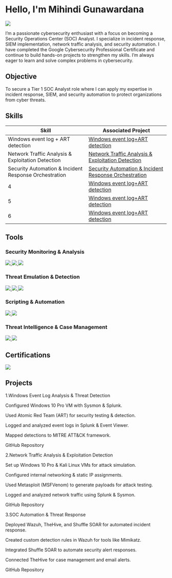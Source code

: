 # Hello, I'm Mihindi Gunawardana
<a href="https://www.linkedin.com/in/mihindi-gunawardana-44a0a432b/" target="_blank">
  <img src="https://img.shields.io/badge/-LinkedIn-0072b1?&style=for-the-badge&logo=linkedin&logoColor=white" />
</a>


I’m a passionate cybersecurity enthusiast with a focus on becoming a Security Operations Center (SOC) Analyst. I specialize in incident response, SIEM implementation, network traffic analysis, and security automation. I have completed the Google Cybersecurity Professional Certificate and continue to build hands-on projects to strengthen my skills. I’m always eager to learn and solve complex problems in cybersecurity.

## Objective
To secure a Tier 1 SOC Analyst role where I can apply my expertise in incident response, SIEM, and security automation to protect organizations from cyber threats.

## Skills

| Skill                                         | Associated Project         |
|-----------------------------------------------|----------------------------|
| Windows event log + ART detection         | <a href="https://github.com/Mihindig/Windows-event-log-ART-detection.git">Windows event log+ART detection</a>|
| Network Traffic Analysis & Exploitation Detection | <a href="https://github.com/Mihindig/Windows-event-log-ART-detection.git">Network Traffic Analysis & Exploitation Detection</a>|
| Security Automation & Incident Response Orchestration         | <a href="https://github.com/Mihindig/Windows-event-log-ART-detection.git">Security Automation & Incident Response Orchestration</a>|
| 4      | <a href="g">Windows event log+ART detection</a>|
| 5               | <a href="h">Windows event log+ART detection</a>|
| 6 | <a href="f">Windows event log+ART detection</a>|

## Tools
### Security Monitoring & Analysis
<div> 
   <a href="https://www.splunk.com/"> <img src="https://img.shields.io/badge/-Splunk-000000?&style=for-the-badge&logo=Splunk&logoColor=white" /> </a>
   <a href="https://docs.microsoft.com/en-us/sysinternals/downloads/sysmon"> <img src="https://img.shields.io/badge/-Sysmon-0078D4?&style=for-the-badge&logo=Windows&logoColor=white" /> </a>  
   <a href="https://wazuh.com/"> <img src="https://img.shields.io/badge/-Wazuh-0073a8?&style=for-the-badge&logo=Wazuh&logoColor=white" /> </a> 
</div>

### Threat Emulation & Detection
<div> 
  <a href="https://github.com/redcanaryco/atomic-red-team"> <img src="https://img.shields.io/badge/-Atomic_Red_Team-F05A28?&style=for-the-badge&logo=Github&logoColor=white" /> </a> 
  <a href="https://attack.mitre.org/"> <img src="https://img.shields.io/badge/-MITRE_ATT&CK-005571?&style=for-the-badge&logo=MITRE&logoColor=white" /> </a> 
  <a href="https://www.metasploit.com/"> <img src="https://img.shields.io/badge/-Metasploit-8A2BE2?&style=for-the-badge&logo=Metasploit&logoColor=white" /> </a> 
</div>

### Scripting & Automation
<div> 
  <a href="https://learn.microsoft.com/en-us/powershell/"> <img src="https://img.shields.io/badge/-PowerShell-5391FE?&style=for-the-badge&logo=PowerShell&logoColor=white" /> </a> 
  <a href="https://shuffler.io/"> <img src="https://img.shields.io/badge/-Shuffle_SOAR-FF5733?&style=for-the-badge&logo=Shuffle&logoColor=white" /> </a> 
</div>

### Threat Intelligence & Case Management

<div> 
  <a href="https://www.thehive-project.org/"> <img src="https://img.shields.io/badge/-TheHive-FFD700?&style=for-the-badge&logo=TheHive&logoColor=black" /> </a> 
  <a href="https://www.virustotal.com/"> <img src="https://img.shields.io/badge/-VirusTotal-4682B4?&style=for-the-badge&logo=VirusTotal&logoColor=white" /> </a> 
</div>

## Certifications
<div> 
  <img src="https://img.shields.io/badge/-Google_Cybersecurity_Professional_Certificate-4285F4?&style=for-the-badge&logo=Google&logoColor=white" /> 
</div>

## Projects

1.Windows Event Log Analysis & Threat Detection

Configured Windows 10 Pro VM with Sysmon & Splunk.

Used Atomic Red Team (ART) for security testing & detection.

Logged and analyzed event logs in Splunk & Event Viewer.

Mapped detections to MITRE ATT&CK framework.

GitHub Repository


2.Network Traffic Analysis & Exploitation Detection

Set up Windows 10 Pro & Kali Linux VMs for attack simulation.

Configured internal networking & static IP assignments.

Used Metasploit (MSFVenom) to generate payloads for attack testing.

Logged and analyzed network traffic using Splunk & Sysmon.

GitHub Repository


3.SOC Automation & Threat Response

Deployed Wazuh, TheHive, and Shuffle SOAR for automated incident response.

Created custom detection rules in Wazuh for tools like Mimikatz.

Integrated Shuffle SOAR to automate security alert responses.

Connected TheHive for case management and email alerts.

GitHub Repository
